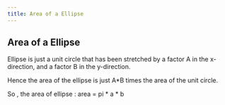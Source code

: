 ```yaml
---
title: Area of a Ellipse
---
```

## Area of a Ellipse

 Ellipse is just a unit circle that has been stretched by a factor A in the x-direction, and a factor B in the y-direction. 
 
 Hence the area of the ellipse is just A*B times the area of the unit circle.
 
 So , the area of ellipse :
 area = pi * a * b
